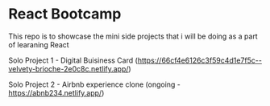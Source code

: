 # React Bootcamp
This repo is to showcase the mini side projects that i will be doing as a part of learaning React

Solo Project 1 - Digital Buisiness Card (https://66cf4e6126c3f59c4d1e7f5c--velvety-brioche-2e0c8c.netlify.app/) 

Solo Project 2 - Airbnb experience clone (ongoing - https://abnb234.netlify.app/)
